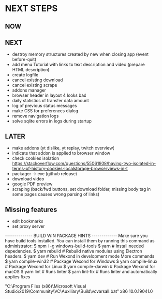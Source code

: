 
# NEXT STEPS

## NOW

## NEXT
* destroy memory structures created by new when closing app (event before-quit)
* add menu Tutorial with links to text description and video (prepare HTML description)
* create logfile
* cancel existing download
* cancel existing scrape
* addons manager
* browser header in layout 4 looks bad
* daily statistics of transfer data amount
* log of previous status messages
* make CSS for preferences dialog
* remove navigation logs
* solve sqlite errors in logs during startup

## LATER
* make addons (yt dislike, yt replay, twitch overview)
* indicate that addon is applied to browser window
* check cookies isolation https://stackoverflow.com/questions/55061908/having-two-isolated-in-terms-of-history-cookies-localstorage-browserviews-in-t
* packager → exe (github release)
* download video
* google PDF preview
* scraping (back/fwd buttons, set download folder, missing body tag in some pages causes wrong parsing of links)


## Missing features
* edit bookmarks
* set proxy server

-------------- BUILD WIN PACKAGE HINTS -------------
Make sure you have build tools installed. You can install them by running this command as administrator:
$ npm i -g windows-build-tools
$ yarn # Install needed depedencies.
$ yarn rebuild # Rebuild native modules using Electron headers.
$ yarn dev # Run Wexond in development mode
More commands
$ yarn compile-win32 # Package Wexond for Windows
$ yarn compile-linux # Package Wexond for Linux
$ yarn compile-darwin # Package Wexond for macOS
$ yarn lint # Runs linter
$ yarn lint-fix # Runs linter and automatically applies fixes


"C:\Program Files (x86)\Microsoft Visual Studio\2019\Community\VC\Auxiliary\Build\vcvarsall.bat" x86 10.0.19041.0
